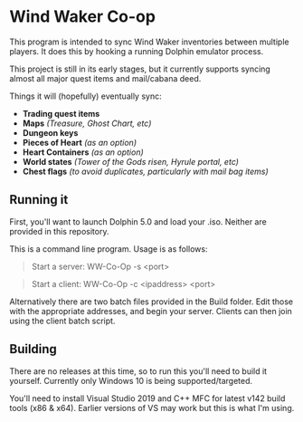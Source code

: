 # Wind Waker Co-op

This program is intended to sync Wind Waker inventories between multiple players. It does this by hooking a running Dolphin emulator process.

This project is still in its early stages, but it currently supports syncing almost all major quest items and mail/cabana deed.

Things it will (hopefully) eventually sync:
- **Trading quest items**
- **Maps** *(Treasure, Ghost Chart, etc)*
- **Dungeon keys**
- **Pieces of Heart** *(as an option)*
- **Heart Containers** *(as an option)*
- **World states** *(Tower of the Gods risen, Hyrule portal, etc)*
- **Chest flags** *(to avoid duplicates, particularly with mail bag items)*

## Running it
First, you'll want to launch Dolphin 5.0 and load your .iso. Neither are provided in this repository. 

This is a command line program. Usage is as follows:
>Start a server: WW-Co-Op -s \<port\> 

>Start a client: WW-Co-Op -c \<ipaddress\> \<port\>  

Alternatively there are two batch files provided in the Build folder. Edit those with the appropriate addresses, and begin your server. Clients can then join using the client batch script.

## Building
There are no releases at this time, so to run this you'll need to build it yourself. Currently only Windows 10 is being supported/targeted.

You'll need to install Visual Studio 2019 and C++ MFC for latest v142 build tools (x86 & x64). Earlier versions of VS may work but this is what I'm using.
